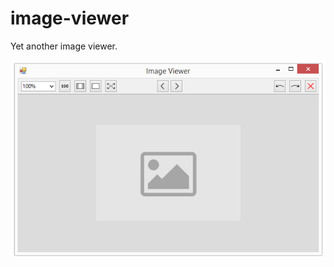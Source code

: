 # image-viewer
Yet another image viewer.

![screenshot of the software](https://raw.githubusercontent.com/akinuri/image-viewer/master/ss.jpg)
